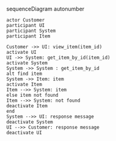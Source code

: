 sequenceDiagram
autonumber

    actor Customer
    participant UI
    participant System
    participant Item

    Customer ->> UI: view_item(item_id)
    activate UI
    UI ->> System: get_item_by_id(item_id)
    activate System
    System ->> System : get_item_by_id
    alt find item
    System ->> Item: item
    activate Item
    Item -->> System: item
    else item not found
    Item -->> System: not found
    deactivate Item
    end
    System -->> UI: response message
    deactivate System
    UI -->> Customer: response message
    deactivate UI
